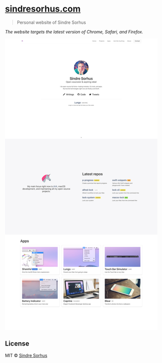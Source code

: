 # [sindresorhus.com](https://sindresorhus.com)

> Personal website of Sindre Sorhus

*The website targets the latest version of Chrome, Safari, and Firefox.*

<a href="https://sindresorhus.com">
	<img src="screenshot.jpg" width="600">
</a>


## License

MIT © [Sindre Sorhus](https://sindresorhus.com)
